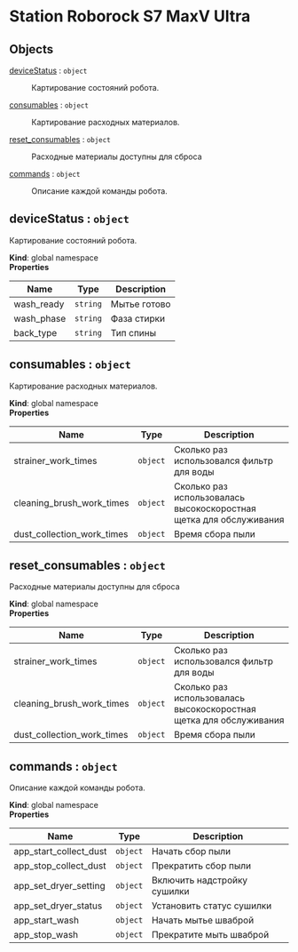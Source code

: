 # Station Roborock S7 MaxV Ultra

## Objects

<dl>
<dt><a href="#deviceStatus">deviceStatus</a> : <code>object</code></dt>
<dd><p>Картирование состояний робота.</p>
</dd>
<dt><a href="#consumables">consumables</a> : <code>object</code></dt>
<dd><p>Картирование расходных материалов.</p>
</dd>
<dt><a href="#reset_consumables">reset_consumables</a> : <code>object</code></dt>
<dd><p>Расходные материалы доступны для сброса</p>
</dd>
<dt><a href="#commands">commands</a> : <code>object</code></dt>
<dd><p>Описание каждой команды робота.</p>
</dd>
</dl>

<a name="deviceStatus"></a>

## deviceStatus : <code>object</code>
Картирование состояний робота.

**Kind**: global namespace  
**Properties**

| Name | Type | Description |
| --- | --- | --- |
| wash_ready | <code>string</code> | Мытье готово |
| wash_phase | <code>string</code> | Фаза стирки |
| back_type | <code>string</code> | Тип спины |

<a name="consumables"></a>

## consumables : <code>object</code>
Картирование расходных материалов.

**Kind**: global namespace  
**Properties**

| Name | Type | Description |
| --- | --- | --- |
| strainer_work_times | <code>object</code> | Сколько раз использовался фильтр для воды |
| cleaning_brush_work_times | <code>object</code> | Сколько раз использовалась высокоскоростная щетка для обслуживания |
| dust_collection_work_times | <code>object</code> | Время сбора пыли |

<a name="reset_consumables"></a>

## reset\_consumables : <code>object</code>
Расходные материалы доступны для сброса

**Kind**: global namespace  
**Properties**

| Name | Type | Description |
| --- | --- | --- |
| strainer_work_times | <code>object</code> | Сколько раз использовался фильтр для воды |
| cleaning_brush_work_times | <code>object</code> | Сколько раз использовалась высокоскоростная щетка для обслуживания |
| dust_collection_work_times | <code>object</code> | Время сбора пыли |

<a name="commands"></a>

## commands : <code>object</code>
Описание каждой команды робота.

**Kind**: global namespace  
**Properties**

| Name | Type | Description |
| --- | --- | --- |
| app_start_collect_dust | <code>object</code> | Начать сбор пыли |
| app_stop_collect_dust | <code>object</code> | Прекратить сбор пыли |
| app_set_dryer_setting | <code>object</code> | Включить надстройку сушилки |
| app_set_dryer_status | <code>object</code> | Установить статус сушилки |
| app_start_wash | <code>object</code> | Начать мытье шваброй |
| app_stop_wash | <code>object</code> | Прекратите мыть шваброй |

